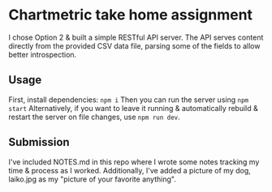 # Chartmetric take home assignment

I chose Option 2 & built a simple RESTful API server.
The API serves content directly from the provided CSV data file, parsing some of the fields to allow better introspection.

## Usage

First, install dependencies: `npm i`
Then you can run the server using `npm start`
Alternatively, if you want to leave it running & automatically rebuild & restart the server on file changes, use `npm run dev`.

## Submission

I've included NOTES.md in this repo where I wrote some notes tracking my time & process as I worked.
Additionally, I've added a picture of my dog, laiko.jpg as my "picture of your favorite anything".
